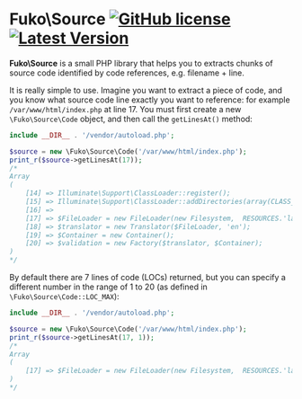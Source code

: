 # Fuko\\Source [![GitHub license](https://img.shields.io/github/license/fuko-php/source.svg)](https://github.com/fuko-php/source/blob/master/LICENSE) [![Latest Version](http://img.shields.io/packagist/v/fuko-php/source.svg)](https://packagist.org/packages/fuko-php/source)

**Fuko\\Source** is a small PHP library that helps you to extracts chunks of
source code identified by code references, e.g. filename + line.

It is really simple to use. Imagine you want to extract a piece of code, and
you know what source code line exactly you want to reference: for example
`/var/www/html/index.php` at line 17. You must first create a new `\Fuko\Source\Code`
object, and then call the `getLinesAt()` method:

```php
include __DIR__ . '/vendor/autoload.php';

$source = new \Fuko\Source\Code('/var/www/html/index.php');
print_r($source->getLinesAt(17));
/*
Array
(
    [14] => Illuminate\Support\ClassLoader::register();
    [15] => Illuminate\Support\ClassLoader::addDirectories(array(CLASS_DIR,CONTROLLERS,CONTROLLERS.'Middleware/', MODELS, CONTROLLERS.'Admin/'));
    [16] =>
    [17] => $FileLoader = new FileLoader(new Filesystem,  RESOURCES.'lang');
    [18] => $translator = new Translator($FileLoader, 'en');
    [19] => $Container = new Container();
    [20] => $validation = new Factory($translator, $Container);
)
*/

```

By default there are 7 lines of code (LOCs) returned, but you can specify a
different number in the range of 1 to 20 (as defined in `\Fuko\Source\Code::LOC_MAX`):
```php
include __DIR__ . '/vendor/autoload.php';

$source = new \Fuko\Source\Code('/var/www/html/index.php');
print_r($source->getLinesAt(17, 1));
/*
Array
(
    [17] => $FileLoader = new FileLoader(new Filesystem,  RESOURCES.'lang');
)
*/

```
